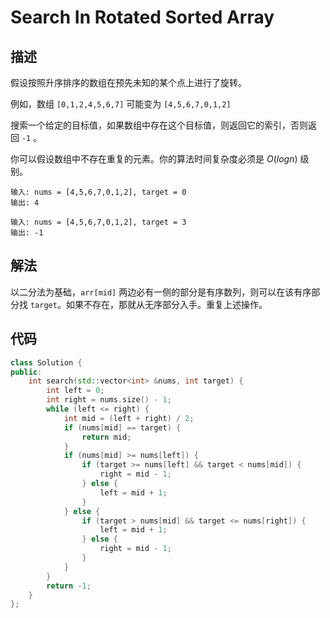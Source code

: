 # Search In Rotated Sorted Array

## 描述

假设按照升序排序的数组在预先未知的某个点上进行了旋转。

例如，数组 `[0,1,2,4,5,6,7]` 可能变为 `[4,5,6,7,0,1,2]`

搜索一个给定的目标值，如果数组中存在这个目标值，则返回它的索引，否则返回 `-1` 。

你可以假设数组中不存在重复的元素。你的算法时间复杂度必须是 $O(log n)$ 级别。

```
输入: nums = [4,5,6,7,0,1,2], target = 0
输出: 4
```
```
输入: nums = [4,5,6,7,0,1,2], target = 3
输出: -1
```

## 解法

以二分法为基础，`arr[mid]` 两边必有一侧的部分是有序数列，则可以在该有序部分找 `target`。如果不存在，那就从无序部分入手。重复上述操作。

## 代码

```cpp
class Solution {
public:
    int search(std::vector<int> &nums, int target) {
        int left = 0;
        int right = nums.size() - 1;
        while (left <= right) {
            int mid = (left + right) / 2;
            if (nums[mid] == target) {
                return mid;
            }
            if (nums[mid] >= nums[left]) {
                if (target >= nums[left] && target < nums[mid]) {
                    right = mid - 1;
                } else {
                    left = mid + 1;
                }
            } else {
                if (target > nums[mid] && target <= nums[right]) {
                    left = mid + 1;
                } else {
                    right = mid - 1;
                }
            }
        }
        return -1;
    }
};
```

